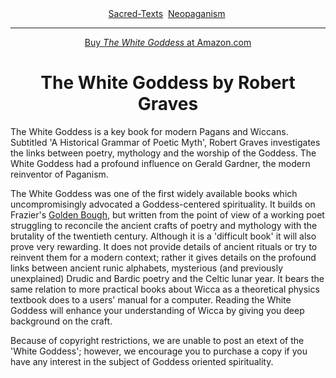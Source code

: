 <body>
 <center>
 <a href="../index.htm">Sacred-Texts</a> 
 <a href="index.htm">Neopaganism</a> 
 </center>
 <hr>
 
 <center>
 <a href="https://www.amazon.com/exec/obidos/ASIN/0374504938/internetsacredte"> Buy <cite>The White Goddess</cite> at Amazon.com</a>
 
 </center>
 
 <center>
 <h1>The White Goddess by Robert Graves</h1>
 </center>
 <p>The White Goddess is a key book for modern Pagans
 and Wiccans. Subtitled 'A Historical Grammar of Poetic Myth',
 Robert Graves investigates the links between poetry,
 mythology and the worship of the Goddess.
 The White Goddess had a profound influence on Gerald Gardner,
 the modern reinventor of Paganism.</p>
 
 <p>The White Goddess was one of the first widely available books
 which uncompromisingly advocated a Goddess-centered spirituality.
 It builds on Frazier's <a href="frazer/index.htm">Golden Bough</a>, but
 written from the point of view of a working poet
 struggling to reconcile the ancient crafts of poetry and
 mythology with the brutality of the twentieth century.
 Although it is a 'difficult book' it will also prove
 very rewarding.
 It does not provide details of ancient rituals or
 try to reinvent them for a modern context;
 rather it gives details on the profound
 links between ancient runic alphabets, 
 mysterious (and previously unexplained) Drudic and Bardic
 poetry and the Celtic lunar year.
 It bears the same relation to more practical books about
 Wicca as a theoretical physics textbook does to
 a users' manual for a computer.
 Reading the White Goddess will
 enhance your understanding of Wicca by giving you
 deep background on the craft.
 </p>
 
 Because of copyright restrictions, we are unable to
 post an etext of the 'White Goddess'; however, we encourage you to
 purchase a copy if you have any interest in the subject of Goddess oriented
 spirituality.
 
 
 
 </body>